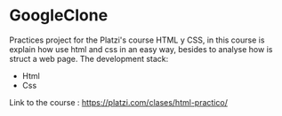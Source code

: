 # GoogleClone
Practices project for the Platzi's course HTML y CSS, in this course is explain how use html and css in an easy way, besides to analyse how is struct a web page.
The development stack:
- Html
- Css

Link to the course : https://platzi.com/clases/html-practico/
